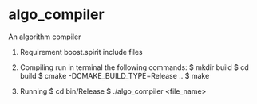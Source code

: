 # algo_compiler
An algorithm compiler

1. Requirement
boost.spirit include files

2. Compiling
run in terminal the following commands: 
  $ mkdir build
  $ cd build
  $ cmake -DCMAKE_BUILD_TYPE=Release ..
  $ make

3. Running
  $ cd bin/Release
  $ ./algo_compiler <file_name>
